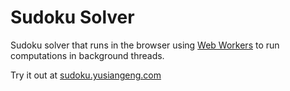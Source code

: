 # Sudoku Solver

Sudoku solver that runs in the browser using [Web Workers](https://developer.mozilla.org/en-US/docs/Web/API/Web_Workers_API) to run computations in background threads.

Try it out at [sudoku.yusiangeng.com](https://sudoku.yusiangeng.com/)
